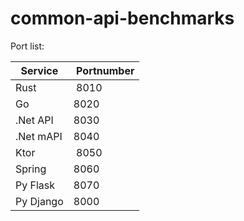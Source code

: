 # common-api-benchmarks

Port list:

| Service   |  Portnumber |
| --------- | ----------- |
| Rust      |  8010       |
| Go        | 8020        |
| .Net API  | 8030        |
| .Net mAPI | 8040        |
| Ktor      |  8050       |
| Spring    | 8060        |
| Py Flask  | 8070        |
| Py Django | 8000        |
